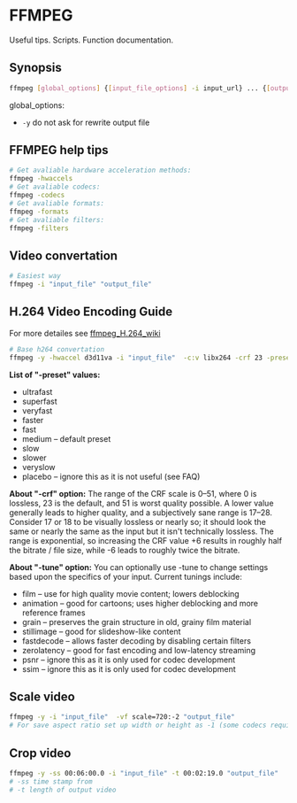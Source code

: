 # FFMPEG
Useful tips. Scripts. Function documentation.
## Synopsis
```bash 
ffmpeg [global_options] {[input_file_options] -i input_url} ... {[output_file_options] output_url} ...
```
global_options:
* ```-y``` do not ask for rewrite output file

## FFMPEG help tips
```bash
# Get avaliable hardware acceleration methods:
ffmpeg -hwaccels
# Get avaliable codecs:
ffmpeg -codecs
# Get avaliable formats:
ffmpeg -formats
# Get avaliable filters:
ffmpeg -filters
```
## Video convertation
```bash 
# Easiest way
ffmpeg -i "input_file" "output_file"
```
## H.264 Video Encoding Guide
For more detailes see [ffmpeg_H.264_wiki](https://trac.ffmpeg.org/wiki/Encode/H.264)

```bash
# Base h264 convertation
ffmpeg -y -hwaccel d3d11va -i "input_file"  -c:v libx264 -crf 23 -preset veryslow -tune zerolatency "output_file.mp4"
```

**List of "-preset" values:**
* ultrafast
* superfast
* veryfast
* faster
* fast
* medium – default preset
* slow
* slower
* veryslow
* placebo – ignore this as it is not useful (see FAQ)

**About "-crf" option:**
The range of the CRF scale is 0–51, where 0 is lossless, 23 is the default, and 51 is worst quality possible. A lower value generally leads to higher quality, and a subjectively sane range is 17–28. Consider 17 or 18 to be visually lossless or nearly so; it should look the same or nearly the same as the input but it isn't technically lossless.
The range is exponential, so increasing the CRF value +6 results in roughly half the bitrate / file size, while -6 leads to roughly twice the bitrate.

**About "-tune" option:**
You can optionally use -tune to change settings based upon the specifics of your input. 
Current tunings include:
* film – use for high quality movie content; lowers deblocking
* animation – good for cartoons; uses higher deblocking and more reference frames
* grain – preserves the grain structure in old, grainy film material
* stillimage – good for slideshow-like content
* fastdecode – allows faster decoding by disabling certain filters
* zerolatency – good for fast encoding and low-latency streaming
* psnr – ignore this as it is only used for codec development
* ssim – ignore this as it is only used for codec development

## Scale video
```bash
ffmpeg -y -i "input_file"  -vf scale=720:-2 "output_file"
# For save aspect ratio set up width or height as -1 (some codecs require -2)
```
## Crop video
```bash
ffmpeg -y -ss 00:06:00.0 -i "input_file" -t 00:02:19.0 "output_file"
# -ss time stamp from
# -t length of output video
```

